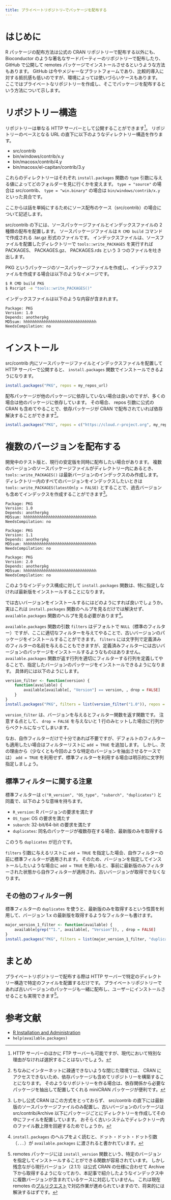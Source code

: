 ```yaml
---
title: プライベートリポジトリ―でパッケージを配布する
---
```


# はじめに

R パッケージの配布方法は公式の CRAN リポジトリーで配布する以外にも、 Bioconductor のような著名なサードパーティーのリポジトリーで配布したり、 GitHub で公開して remotes パッケージでインストールさせるというような方法もあります。
GitHub は今やメジャーなプラットフォームであり、比較的導入に対する抵抗感も低いのですが、環境によっては使いづらいケースもあります。
ここではプライベートなリポジトリーを作成し、そこでパッケージを配布するという方法について示します。

# リポジトリー構造

リポジトリーは単なる HTTP サーバーとして公開することができます[^repository-server]。
リポジトリーのベースとなる URL の直下に以下のようなディレクトリー構造を作ります。

- src/contrib
- bin/windows/contrib/x.y
- bin/macosx/contrib/4.y
- bin/macosx/el-capitan/contrib/3.y

これらのディレクトリーはそれぞれ `install.packages` 関数の `type` 引数に与える値によってどのフォルダーを見に行くかを変えます。
`type = "source"` の場合は src/contrib、 `type = "win.binary"` の場合は `bin/windows/contrib/x.y` といった具合です。

[^repository-server]: HTTP サーバーのほかに FTP サーバーも可能ですが、現代において特別な理由がなければ選択することはないでしょう。

ここからは話を単純にするためにソース配布のケース（src/contrib）の場合について記述します。

src/contrib の下には、ソースパッケージファイルとインデックスファイルの 2 種類の配布を配置します。
ソースパッケージファイルは `R CMD build` コマンドで作成される .tar.gz 形式のファイルです。
インデックスファイルは、ソースファイルを配置したディレクトリーで `tools::write_PACKAGES` を実行すれば PACKAGES、 PACKAGES.gz、 PACKAGES.rds という 3 つのファイルを吐き出します。

PKG というパッケージのソースパッケージファイルを作成し、インデックスファイルを作成する場合は以下のようなイメージです。

```bash
$ R CMD build PKG
$ Rscript -e "tools::write_PACKAGES()"
```

インデックスファイルは以下のような内容が含まれます。

```
Package: PKG
Version: 1.0
Depends: anotherpkg
MD5sum: hhhhhhhhhhhhhhhhhhhhhhhhhhhhhhhh
NeedsCompilation: no
```

# インストール

src/contrib 内にソースパッケージファイルとインデックスファイルを配置して HTTP サーバーで公開すると、 `install.packages` 関数でインストールできるようになります。

```r
install.packages("PKG", repos = my_repos_url)
```

配布パッケージが他のパッケージに依存していない場合は良いのですが、多くの場合は他のパッケージに依存しています。
その場合、 repos 引数に公式の CRAN も含めてやることで、依存パッケージが CRAN で配布されていれば依存解決することができます[^minicran]。

```r
install.packages("PKG", repos = c("https://cloud.r-project.org", my_repos_url))
```

[^minicran]: ちなみにインターネットに疎通できないような閉じた環境では、 CRAN にアクセスできないため、依存パッケージも含めてリポジトリーを構築することになります。
             そのようなリポジトリーを作る場合は、依存関係から必要なパッケージを抽出して配置してくれる miniCRAN パッケージが便利です。

# 複数のバージョンを配布する

開発中のテスト版と、現行の安定版を同時に配布したい場合があります。
複数のバージョンのソースパッケージファイルがディレクトリー内にあるとき、 `tools::write_PACKAGES()` は最新バージョンのインデックスのみ作成します。
ディレクトリー内のすべてのバージョンをインデックスしたいときは `tools::write_PACKAGES(latestOnly = FALSE)` とすることで、過去バージョンも含めてインデックスを作成することができます[^official-cran]。

```
Package: PKG
Version: 1.0
Depends: anotherpkg
MD5sum: hhhhhhhhhhhhhhhhhhhhhhhhhhhhhhhh
NeedsCompilation: no

Package: PKG
Version: 1.1
Depends: anotherpkg
MD5sum: hhhhhhhhhhhhhhhhhhhhhhhhhhhhhhhh
NeedsCompilation: no

Package: PKG
Version: 2.0
Depends: anotherpkg
MD5sum: hhhhhhhhhhhhhhhhhhhhhhhhhhhhhhhh
NeedsCompilation: no
```

[^official-cran]: しかし公式 CRAN はこの方式をとっておらず、 src/contrib の直下には最新版のソースパッケージファイルのみ配置し、古いバージョンのパッケージは src/contrib/Archive 以下にパッケージごとにディレクトリーを作成してその中にファイルを配置しています。
                  おそらく古いシステムでディレクトリー内のファイル数上限を回避するためでしょうか。

このようなインデックス構成に対して `install.packages` 関数は、特に指定しなければ最新版をインストールすることになります。

では古いバージョンをインストールするにはどのようにすれば良いでしょうか。
実はこれは `install.packages` 関数のヘルプを見るだけでは解決せず、 `available.packages` 関数のヘルプを見る必要があります[^help-install]。

[^help-install]: `install.packages` のヘルプをよく読むと、ドット・ドット・ドット引数（`...`）が `available.packages` に渡されると書かれています。

`available.packages` 関数の引数 `filters` はデフォルトで `NULL`（標準のフィルター）ですが、ここに適切なフィルターを与えてやることで、古いバージョンのパッケージをインストールすることができます。
`filters` には文字列で定義済みのフィルターの名前を与えることもできますが、定義済みフィルターには古いバージョンのパッケージをインストールするようなものはありません。
`available.packages` 関数が返す行列を適切にフィルターする行列を定義してやることで、指定したバージョンのパッケージをインストールできるようになります。
具体的には以下のようにします。

```r
version_filter <- function(version) {
    function(available) {
        available[available[, "Version"] == version, , drop = FALSE]
    }
}
install.packages("PKG", filters = list(version_filter("1.0")), repos = ...)
```

`version_filter` は、バージョンを与えるとフィルター関数を返す関数です。
注意する点として、 `drop = FALSE` を与えないと 1 行のみヒットした場合に行列からベクトルになってしまいます。

なお、自作フィルターだけで十分であれば不要ですが、デフォルトのフィルターも適用したい場合はフィルターリストに `add = TRUE` を追加します。
しかし、次の理由から（少なくとも今回のような特定のバージョンを抽出させるケースでは） `add = TRUE` を利用せず、標準フィルターを利用する場合は明示的に文字列指定しましょう。

## 標準フィルターに関する注意

標準フィルターは `c("R_version", "OS_type", "subarch", "duplicates")` と同義で、以下のような意味を持ちます。

- `R_version`: R バージョンの要求を満たす
- `OS_type`: OS の要求を満たす
- `subarch`: 32-bit/64-bit の要求を満たす
- `duplicates`: 同名のパッケージが複数存在する場合、最新版のみを取得する

このうち `duplicates` が厄介です。

`filters` 引数に与えるリストに `add = TRUE` を指定した場合、自作フィルターの前に標準フィルターが適用されます。
そのため、バージョンを指定してインストールしたいような場合に `add = TRUE` を用いると、事前に最新版のみフィルターされた状態から自作フィルターが適用され、古いバージョンが取得できなくなります。

## その他のフィルター例

標準フィルターの `duplicates` を使うと、最新版のみを取得するという性質を利用して、バージョン 1.x の最新版を取得するようなフィルターも書けます。

```r
major_version_1_filter <- function(available) {
    available[grep("^1.", available[, "Version"]), , drop = FALSE]
}
install.packages("PKG", filters = list(major_version_1_filter, "duplicates"), repos = ...)
```

# まとめ

プライベートリポジトリーで配布する際は HTTP サーバーで特定のディレクトリー構造で特定のファイルを配置するだけです。
プライベートリポジトリーであれば古いバージョンのパッケージも一緒に配布し、ユーザーにインストールさせることも実現できます[^remotes]。

[^remotes]: remotes パッケージには `install_version` 関数という、特定のバージョンを指定してインストールすることができる関数が容易されています。
            しかし残念ながら現行バージョン（2.1.1）は公式 CRAN の仕様に合わせて Archive 下から取得するようになっており、本記事で紹介したようなインデックス中に複数バージョンが含まれているケースに対応していません。
            これは現在 remotes の[プルリクエスト](https://github.com/r-lib/remotes/pull/305)で対応作業が進められていますので、将来的には解決するはずです。

# 参考文献

- [R Installation and Administration](https://cloud.r-project.org/doc/manuals/r-release/R-admin.html)
- `help(available.packages)`
